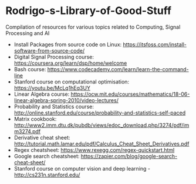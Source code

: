 # Rodrigo-s-Library-of-Good-Stuff
Compilation of resources for various topics related to Computing, Signal Processing and AI

- Install Packages from source code on Linux: https://itsfoss.com/install-software-from-source-code/
- Digital Signal Processing course: https://coursera.org/learn/dsp/home/welcome
- Bash course: https://www.codecademy.com/learn/learn-the-command-line
- Stanford course on computational optimisation: https://youtu.be/McLq1hEq3UY 
- Linear Algebra course: https://ocw.mit.edu/courses/mathematics/18-06-linear-algebra-spring-2010/video-lectures/
- Probability and Statistics course: http://online.stanford.edu/course/probability-and-statistics-self-paced
- Matrix cookbook: http://www2.imm.dtu.dk/pubdb/views/edoc_download.php/3274/pdf/imm3274.pdf
- Derivative cheat sheet: http://tutorial.math.lamar.edu/pdf/Calculus_Cheat_Sheet_Derivatives.pdf
- Regex cheatsheet: https://www.rexegg.com/regex-quickstart.html
- Google search cheatsheet: https://zapier.com/blog/google-search-cheat-sheet/
- Stanford course on computer vision and deep learning - http://cs231n.stanford.edu/
